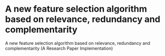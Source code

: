 # A new feature selection algorithm based on relevance, redundancy and complementarity
A new feature selection algorithm based on relevance, redundancy and complementarity (A Research Paper Implementation)


